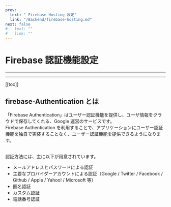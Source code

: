 ```yaml
---
prev:
  text: " Firebase Hosting 設定"
  link: "/Backend/firebase-hosting.md"
next: false
#   text: ""
#   link: ""
---
```


# Firebase 認証機能設定

---

<!-- 更新バージョン -->
<Badge type="info" text="v1.0.1" />
<!-- ドキュメントのカテゴリ -->
<Badge type="tip" text="Firebase" />

---

[[toc]]

## firebase-Authentication とは

「Firebase Authentication」はユーザー認証機能を提供し、ユーザ情報をクラウドで保存してくれる、Google 運営のサービスです。<br>
Firebase Authentication を利用することで、アプリケーションにユーザー認証機能を独自で実装することなく、ユーザー認証機能を提供できるようになります。<br><br>

認証方法には、主に以下が用意されています。<br>

- メールアドレスとパスワードによる認証
- 主要なプロバイダーアカウントによる認証（Google / Twitter / Facebook / Github / Apple / Yahoo! / Microsoft 等）
- 匿名認証
- カスタム認証
- 電話番号認証
